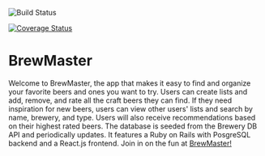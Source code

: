 ![Build Status](https://codeship.com/projects/2917b9a0-d2d7-0134-8e95-1e7634807a2c/status?branch=master)

[![Coverage Status](https://coveralls.io/repos/github/chaylon/BrewMaster/badge.svg?branch=master)](https://coveralls.io/github/chaylon/BrewMaster?branch=master)


# BrewMaster

Welcome to BrewMaster, the app that makes it easy to find and organize your favorite beers and ones you want to try. Users can create lists and add, remove, and rate all the craft beers they can find. If they need inspiration for new beers, users can view other users' lists and search by name, brewery, and type. Users will also receive recommendations based on their highest rated beers. The database is seeded from the Brewery DB API and periodically updates. It features a Ruby on Rails with PosgreSQL backend and a React.js frontend. Join in on the fun at [BrewMaster!](http://brew-master-app.herokuapp.com)
